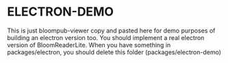 # ELECTRON-DEMO
This is just bloompub-viewer copy and pasted here for demo purposes of building an electron version too.
You should implement a real electron version of BloomReaderLite.
When you have something in packages/electron, you should delete this folder (packages/electron-demo)
